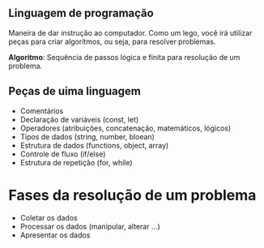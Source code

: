 ## Linguagem de programação

Maneira de dar instrução ao computador.
Como um lego, você irá utilizar peças para criar algorítmos, ou seja, para resolver problemas.

**Algoritmo**: Sequência de passos lógica e finita para resolução de um problema.

## Peças de uima linguagem

- Comentários
- Declaração de variáveis (const, let)
- Operadores (atribuições, concatenação, matemáticos, lógicos)
- Tipos de dados (string, number, bloean)
- Estrutura de dados (functions, object, array)
- Controle de fluxo (if/else)
- Estrutura de repetição (for, while)

# Fases da resolução de um problema

- Coletar os dados
- Processar os dados (manipular, alterar ...)
- Apresentar os dados
